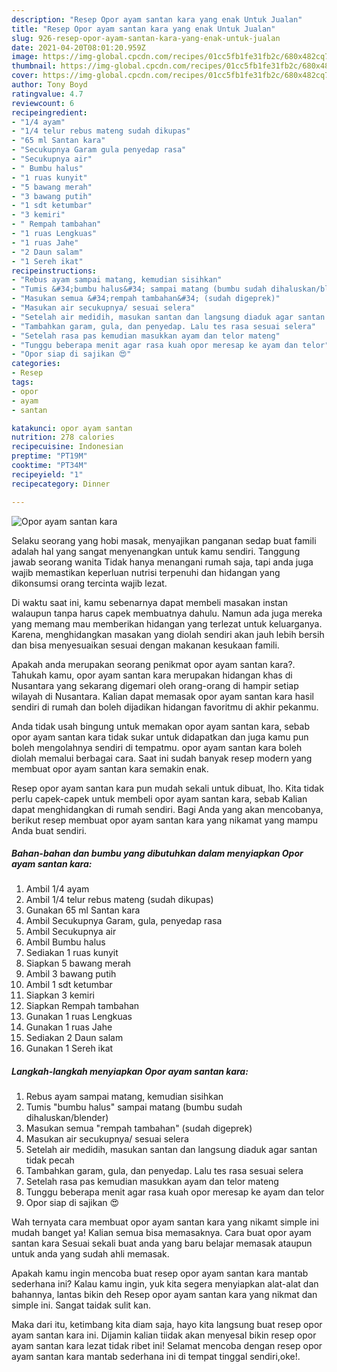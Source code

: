 ```yaml
---
description: "Resep Opor ayam santan kara yang enak Untuk Jualan"
title: "Resep Opor ayam santan kara yang enak Untuk Jualan"
slug: 926-resep-opor-ayam-santan-kara-yang-enak-untuk-jualan
date: 2021-04-20T08:01:20.959Z
image: https://img-global.cpcdn.com/recipes/01cc5fb1fe31fb2c/680x482cq70/opor-ayam-santan-kara-foto-resep-utama.jpg
thumbnail: https://img-global.cpcdn.com/recipes/01cc5fb1fe31fb2c/680x482cq70/opor-ayam-santan-kara-foto-resep-utama.jpg
cover: https://img-global.cpcdn.com/recipes/01cc5fb1fe31fb2c/680x482cq70/opor-ayam-santan-kara-foto-resep-utama.jpg
author: Tony Boyd
ratingvalue: 4.7
reviewcount: 6
recipeingredient:
- "1/4 ayam"
- "1/4 telur rebus mateng sudah dikupas"
- "65 ml Santan kara"
- "Secukupnya Garam gula penyedap rasa"
- "Secukupnya air"
- " Bumbu halus"
- "1 ruas kunyit"
- "5 bawang merah"
- "3 bawang putih"
- "1 sdt ketumbar"
- "3 kemiri"
- " Rempah tambahan"
- "1 ruas Lengkuas"
- "1 ruas Jahe"
- "2 Daun salam"
- "1 Sereh ikat"
recipeinstructions:
- "Rebus ayam sampai matang, kemudian sisihkan"
- "Tumis &#34;bumbu halus&#34; sampai matang (bumbu sudah dihaluskan/blender)"
- "Masukan semua &#34;rempah tambahan&#34; (sudah digeprek)"
- "Masukan air secukupnya/ sesuai selera"
- "Setelah air medidih, masukan santan dan langsung diaduk agar santan tidak pecah"
- "Tambahkan garam, gula, dan penyedap. Lalu tes rasa sesuai selera"
- "Setelah rasa pas kemudian masukkan ayam dan telor mateng"
- "Tunggu beberapa menit agar rasa kuah opor meresap ke ayam dan telor"
- "Opor siap di sajikan 😍"
categories:
- Resep
tags:
- opor
- ayam
- santan

katakunci: opor ayam santan 
nutrition: 278 calories
recipecuisine: Indonesian
preptime: "PT19M"
cooktime: "PT34M"
recipeyield: "1"
recipecategory: Dinner

---
```



![Opor ayam santan kara](https://img-global.cpcdn.com/recipes/01cc5fb1fe31fb2c/680x482cq70/opor-ayam-santan-kara-foto-resep-utama.jpg)

Selaku seorang yang hobi masak, menyajikan panganan sedap buat famili adalah hal yang sangat menyenangkan untuk kamu sendiri. Tanggung jawab seorang  wanita Tidak hanya menangani rumah saja, tapi anda juga wajib memastikan keperluan nutrisi terpenuhi dan hidangan yang dikonsumsi orang tercinta wajib lezat.

Di waktu  saat ini, kamu sebenarnya dapat membeli masakan instan walaupun tanpa harus capek membuatnya dahulu. Namun ada juga mereka yang memang mau memberikan hidangan yang terlezat untuk keluarganya. Karena, menghidangkan masakan yang diolah sendiri akan jauh lebih bersih dan bisa menyesuaikan sesuai dengan makanan kesukaan famili. 



Apakah anda merupakan seorang penikmat opor ayam santan kara?. Tahukah kamu, opor ayam santan kara merupakan hidangan khas di Nusantara yang sekarang digemari oleh orang-orang di hampir setiap wilayah di Nusantara. Kalian dapat memasak opor ayam santan kara hasil sendiri di rumah dan boleh dijadikan hidangan favoritmu di akhir pekanmu.

Anda tidak usah bingung untuk memakan opor ayam santan kara, sebab opor ayam santan kara tidak sukar untuk didapatkan dan juga kamu pun boleh mengolahnya sendiri di tempatmu. opor ayam santan kara boleh diolah memalui berbagai cara. Saat ini sudah banyak resep modern yang membuat opor ayam santan kara semakin enak.

Resep opor ayam santan kara pun mudah sekali untuk dibuat, lho. Kita tidak perlu capek-capek untuk membeli opor ayam santan kara, sebab Kalian dapat menghidangkan di rumah sendiri. Bagi Anda yang akan mencobanya, berikut resep membuat opor ayam santan kara yang nikamat yang mampu Anda buat sendiri.

<!--inarticleads1-->

##### Bahan-bahan dan bumbu yang dibutuhkan dalam menyiapkan Opor ayam santan kara:

1. Ambil 1/4 ayam
1. Ambil 1/4 telur rebus mateng (sudah dikupas)
1. Gunakan 65 ml Santan kara
1. Ambil Secukupnya Garam, gula, penyedap rasa
1. Ambil Secukupnya air
1. Ambil  Bumbu halus
1. Sediakan 1 ruas kunyit
1. Siapkan 5 bawang merah
1. Ambil 3 bawang putih
1. Ambil 1 sdt ketumbar
1. Siapkan 3 kemiri
1. Siapkan  Rempah tambahan
1. Gunakan 1 ruas Lengkuas
1. Gunakan 1 ruas Jahe
1. Sediakan 2 Daun salam
1. Gunakan 1 Sereh ikat




<!--inarticleads2-->

##### Langkah-langkah menyiapkan Opor ayam santan kara:

1. Rebus ayam sampai matang, kemudian sisihkan
1. Tumis &#34;bumbu halus&#34; sampai matang (bumbu sudah dihaluskan/blender)
1. Masukan semua &#34;rempah tambahan&#34; (sudah digeprek)
1. Masukan air secukupnya/ sesuai selera
1. Setelah air medidih, masukan santan dan langsung diaduk agar santan tidak pecah
1. Tambahkan garam, gula, dan penyedap. Lalu tes rasa sesuai selera
1. Setelah rasa pas kemudian masukkan ayam dan telor mateng
1. Tunggu beberapa menit agar rasa kuah opor meresap ke ayam dan telor
1. Opor siap di sajikan 😍




Wah ternyata cara membuat opor ayam santan kara yang nikamt simple ini mudah banget ya! Kalian semua bisa memasaknya. Cara buat opor ayam santan kara Sesuai sekali buat anda yang baru belajar memasak ataupun untuk anda yang sudah ahli memasak.

Apakah kamu ingin mencoba buat resep opor ayam santan kara mantab sederhana ini? Kalau kamu ingin, yuk kita segera menyiapkan alat-alat dan bahannya, lantas bikin deh Resep opor ayam santan kara yang nikmat dan simple ini. Sangat taidak sulit kan. 

Maka dari itu, ketimbang kita diam saja, hayo kita langsung buat resep opor ayam santan kara ini. Dijamin kalian tiidak akan menyesal bikin resep opor ayam santan kara lezat tidak ribet ini! Selamat mencoba dengan resep opor ayam santan kara mantab sederhana ini di tempat tinggal sendiri,oke!.

